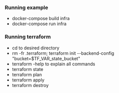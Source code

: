 ### Running example
* docker-compose build infra
* docker-compose run infra

### Running terraform 
* cd to desired directory
* rm -fr .terraform; terraform init --backend-config "bucket=$TF_VAR_state_bucket"
* terraform -help to explain all commands
* terraform state
* terraform plan 
* terraform apply
* terraform destroy